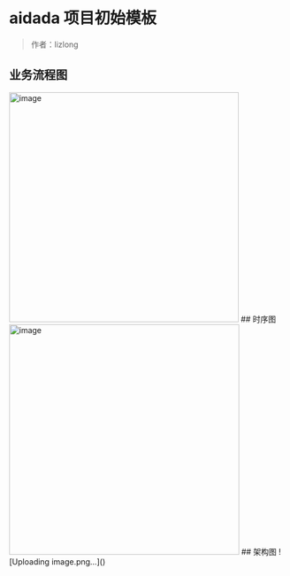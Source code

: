 # aidada 项目初始模板

> 作者：lizlong

## 业务流程图
<img width="415" alt="image" src="https://github.com/user-attachments/assets/79bee324-2df9-4125-91f5-c309c3a3891f">
## 时序图
<img width="416" alt="image" src="https://github.com/user-attachments/assets/be3d1d22-2ec6-41b8-aded-b71c6420d8a5">
## 架构图
![Uploading image.png…]()




